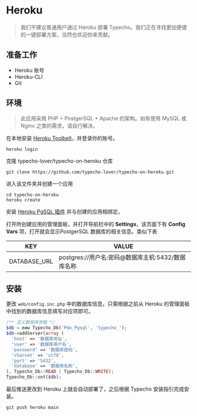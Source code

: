 # Heroku

> 我们不建议普通用户通过 Heroku 部署 Typecho。我们正在寻找更加便捷的一键部署方案，当然也欢迎你来贡献。

## 准备工作

- Heroku 账号
- Heroku-CLI
- Git

## 环境

> 此应用采用 PHP + PostgerSQL + Apache 的架构。如有使用 MySQL 或 Nginx 之类的需求，请自行解决。

在本地安装 [Heroku Toolbelt](https://toolbelt.heroku.com/)，并登录你的账号。

``` shell
heroku login
```

克隆 typecho-lover/typecho-on-heroku 仓库

``` shell
git clone https://github.com/typecho-lover/typecho-on-heroku.git
```

进入该文件夹并创建一个应用

``` shell
cd typecho-on-heroku
heroku create
```

安装 [Heroku PgSQL 插件](https://elements.heroku.com/addons/heroku-postgresql) 并与创建的应用相绑定。

打开所创建应用的管理面板，并打开导航栏中的 **Settings**，该页面下有 **Config Vars** 项，打开就会显示PostgerSQL 数据库的相关信息。类似下表

| KEY | VALUE |
| - | - |
| DATABASE_URL | postgres://用户名:密码@数据库主机:5432/数据库名称 |

## 安装

更改 `web/config.inc.php` 中的数据库信息。只需根据之前从 Heroku 的管理面板中找到的数据库信息填写对应项即可。

``` php
/** 定义数据库参数 */
$db = new Typecho_Db('Pdo_Pgsql', 'typecho_');
$db->addServer(array (
  'host' => '数据库地址',
  'user' => '数据库用户名',
  'password' => '数据库密码',
  'charset' => 'utf8',
  'port' => '5432',
  'database' => '数据库名称',
), Typecho_Db::READ | Typecho_Db::WRITE);
Typecho_Db::set($db);
```

最后推送更改到 Heroku 上就会自动部署了，之后根据 Typecho 安装指引完成安装。

```git
git push heroku main
```
